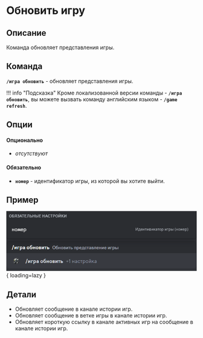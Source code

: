 # Обновить игру

## Описание

Команда обновляет представления игры.<br/> 

## Команда

**`/игра обновить`** - обновляет представления игры.


!!! info "Подсказка"
    Кроме локализованной версии команды - **`/игра обновить`**,
    вы можете вызвать команду английским языком - **`/game refresh`**.

## Опции

#### Опционально

- _отсутствуют_ 

#### Обязательно

- **`номер`** - идентификатор игры, из которой вы хотите выйти.

## Пример

![](../images/game_refresh_0.png){ loading=lazy }

## Детали

- Обновляет сообщение в канале истории игр.
- Обновляет сообщение в ветке игры в канале истории игр.
- Обновляет короткую ссылку в канале активных игр на сообщение в канале истории игр.